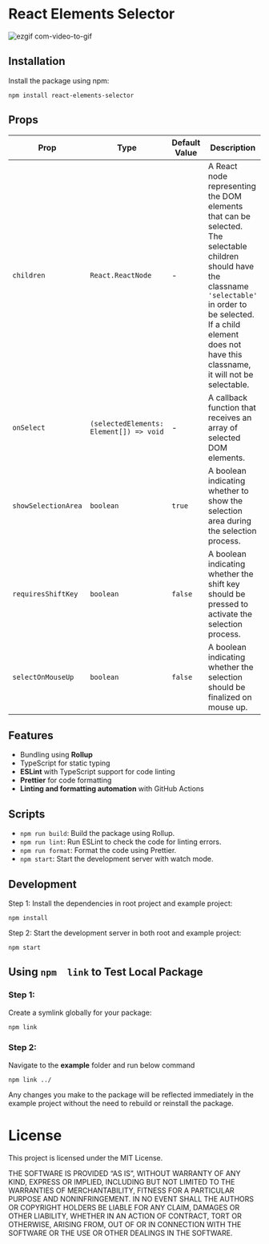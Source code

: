 # React Elements Selector

![ezgif com-video-to-gif](https://github.com/Saurabh-kayasth/react-elements-selector/assets/30195666/1a41d03d-ce4a-4d40-85cc-3807117c520f)

## Installation
Install the package using npm:
```
npm install react-elements-selector
```

## Props
| Prop                | Type                        | Default Value | Description                                                                                                                                                                                                                                 |
| ------------------- | --------------------------- | ------------- | ------------------------------------------------------------------------------------------------------------------------------------------------------------------------------------------------------------------------------------------- |
| `children`          | `React.ReactNode`           | -             | A React node representing the DOM elements that can be selected. The selectable children should have the classname `'selectable'` in order to be selected. If a child element does not have this classname, it will not be selectable. |
| `onSelect`          | `(selectedElements: Element[]) => void` | -             | A callback function that receives an array of selected DOM elements.                                                                                                                                                                       |
| `showSelectionArea` | `boolean`                   | `true`        | A boolean indicating whether to show the selection area during the selection process.                                                                                                                                                      |
| `requiresShiftKey`  | `boolean`                   | `false`       | A boolean indicating whether the shift key should be pressed to activate the selection process.                                                                                                                                            |
| `selectOnMouseUp`   | `boolean`                   | `false`       | A boolean indicating whether the selection should be finalized on mouse up.                                                                                                                                                                |


## Features
 - Bundling using **Rollup**
 - TypeScript for static typing 
 - **ESLint** with TypeScript support for code linting
 - **Prettier** for code formatting
 - **Linting and formatting automation** with GitHub Actions

## Scripts
 - `npm run build`: Build the package using Rollup.
 - `npm run lint`: Run ESLint to check the code for linting errors.
 - `npm run format`: Format the code using Prettier.
 - `npm start`: Start the development server with watch mode.
  
## Development
Step 1: Install the dependencies in root project and example project:
```
npm install
```

Step 2: Start the development server in both root and example project:
```
npm start
```

## Using `npm  link` to Test Local Package
### Step 1:
Create a symlink globally for your package:
 ```bash
npm link
```
### Step 2:
Navigate to the **example** folder and run below command
```
npm link ../
```

Any changes you make to the package will be reflected immediately in the example project without the need to rebuild or reinstall the package.

# License
This project is licensed under the MIT License.

THE SOFTWARE IS PROVIDED “AS IS”, WITHOUT WARRANTY OF ANY KIND, EXPRESS OR IMPLIED, INCLUDING BUT NOT LIMITED TO THE WARRANTIES OF MERCHANTABILITY, FITNESS FOR A PARTICULAR PURPOSE AND NONINFRINGEMENT. IN NO EVENT SHALL THE AUTHORS OR COPYRIGHT HOLDERS BE LIABLE FOR ANY CLAIM, DAMAGES OR OTHER LIABILITY, WHETHER IN AN ACTION OF CONTRACT, TORT OR OTHERWISE, ARISING FROM, OUT OF OR IN CONNECTION WITH THE SOFTWARE OR THE USE OR OTHER DEALINGS IN THE SOFTWARE.

